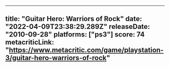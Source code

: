 
---
title: "Guitar Hero: Warriors of Rock"
date: "2022-04-09T23:38:29.289Z"
releaseDate: "2010-09-28"
platforms: ["ps3"]
score: 74
metacriticLink: "https://www.metacritic.com/game/playstation-3/guitar-hero-warriors-of-rock"
---

